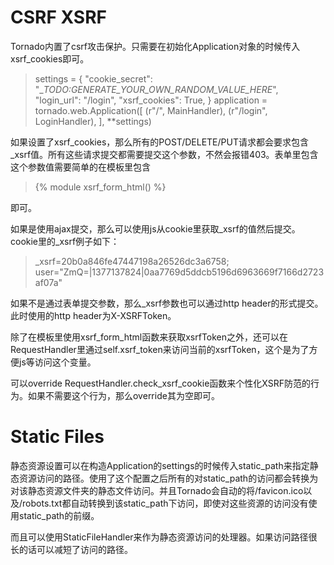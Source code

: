 # CSRF XSRF

Tornado内置了csrf攻击保护。只需要在初始化Application对象的时候传入xsrf_cookies即可。

>settings = {
>    "cookie_secret": "__TODO:_GENERATE_YOUR_OWN_RANDOM_VALUE_HERE__",
>    "login_url": "/login",
>    "xsrf_cookies": True,
>}
>application = tornado.web.Application([
>    (r"/", MainHandler),
>    (r"/login", LoginHandler),
>], **settings)

如果设置了xsrf_cookies，那么所有的POST/DELETE/PUT请求都会要求包含_xsrf值。所有这些请求提交都需要提交这个参数，不然会报错403。表单里包含这个参数值需要简单的在模板里包含

> {% module xsrf_form_html() %}

即可。

如果是使用ajax提交，那么可以使用js从cookie里获取_xsrf的值然后提交。cookie里的_xsrf例子如下：

> _xsrf=20b0a846fe47447198a26526dc3a6758; user="ZmQ=|1377137824|0aa7769d5ddcb5196d6963669f7166d2723af07a"

如果不是通过表单提交参数，那么_xsrf参数也可以通过http header的形式提交。此时使用的http header为X-XSRFToken。

除了在模板里使用xsrf_form_html函数来获取xsrfToken之外，还可以在RequestHandler里通过self.xsrf_token来访问当前的xsrfToken，这个是为了方便js等访问这个变量。

可以override RequestHandler.check_xsrf_cookie函数来个性化XSRF防范的行为。如果不需要这个行为，那么override其为空即可。

# Static Files

静态资源设置可以在构造Application的settings的时候传入static_path来指定静态资源访问的路径。使用了这个配置之后所有的对static_path的访问都会转换为对该静态资源文件夹的静态文件访问。并且Tornado会自动的将/favicon.ico以及/robots.txt都自动转换到该static_path下访问，即使对这些资源的访问没有使用static_path的前缀。

而且可以使用StaticFileHandler来作为静态资源访问的处理器。如果访问路径很长的话可以减短了访问的路径。


